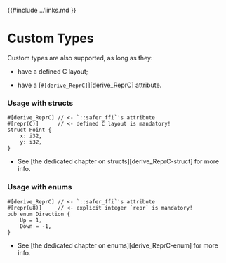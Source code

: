 {{#include ../links.md }}

# Custom Types

Custom types are also supported, as long as they:

  - have a defined C layout;

  - have a [`#[derive_ReprC]`][derive_ReprC] attribute.

### Usage with structs

```rust,noplaypen
#[derive_ReprC] // <- `::safer_ffi`'s attribute
#[repr(C)]      // <- defined C layout is mandatory!
struct Point {
    x: i32,
    y: i32,
}
```

  - See [the dedicated chapter on structs][derive_ReprC-struct] for more info.

### Usage with enums

```rust,noplaypen
#[derive_ReprC] // <- `::safer_ffi`'s attribute
#[repr(u8)]     // <- explicit integer `repr` is mandatory!
pub enum Direction {
    Up = 1,
    Down = -1,
}
```

  - See [the dedicated chapter on enums][derive_ReprC-enum] for more info.
